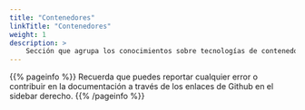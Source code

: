```yaml
---
title: "Contenedores"
linkTitle: "Contenedores"
weight: 1
description: >
    Sección que agrupa los conocimientos sobre tecnologías de contenedores como docker, kubernetes... etc.
---
```


{{% pageinfo %}}
Recuerda que puedes reportar cualquier error o contribuir en la documentación a través de los enlaces de Github en el sidebar derecho.
{{% /pageinfo %}}
